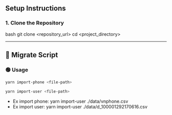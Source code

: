 ## Setup Instructions

### 1. Clone the Repository
bash
git clone <repository_url>
cd <project_directory>

---

## 📅 Migrate Script

### 🟢 **Usage**
```bash
yarn import-phone <file-path>

```

```bash
yarn import-user <file-path>

```

- Ex import phone: yarn import-user ./data/vnphone.csv
- Ex import user: yarn import-user ./data/d_100001292170616.csv


